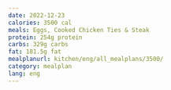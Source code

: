 ```yaml
---
date: 2022-12-23
calories: 3500 cal
meals: Eggs, Cooked Chicken Ties & Steak 
protein: 254g protein
carbs: 329g carbs
fat: 181.5g fat
mealplanurl: kitchen/eng/all_mealplans/3500/
category: mealplan
lang: eng
---
```

